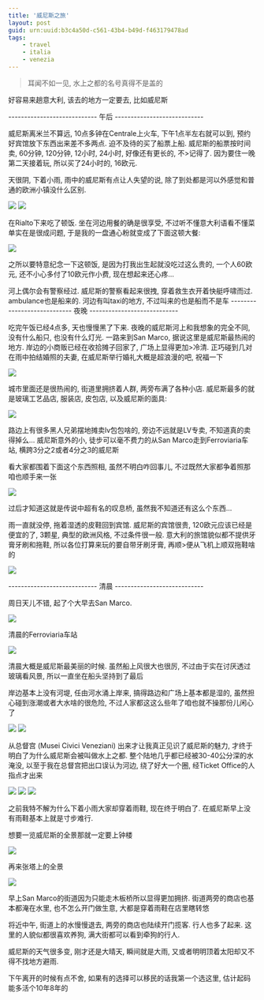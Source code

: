 ```yaml
---
title: '威尼斯之旅'
layout: post
guid: urn:uuid:b3c4a50d-c561-43b4-b49d-f463179478ad
tags:
    - travel
    - italia
    - venezia
---
```


> 耳闻不如一见, 水上之都的名号真得不是盖的                                                                                                                                                             

好容易来趟意大利, 该去的地方一定要去, 比如威尼斯

---------------------------- 午后 ----------------------------

威尼斯离米兰不算远, 10点多钟在Centrale上火车, 下午1点半左右就可以到, 预约好宾馆放下东西出来差不多两点. 迫不及待的买了船票上船. 威尼斯的船票按时间卖, 60分钟, 120分钟, 12小时, 24小时, 好像还有更长的, 不>记得了. 因为要住一晚第二天接着玩, 所以买了24小时的, 16欧元.

天很阴, 下着小雨, 雨中的威尼斯有点让人失望的说, 除了到处都是河以外感觉和普通的欧洲小镇没什么区别.

<span class="image-600">![](/media/files/2008/12/16/venezia-stop-in-rain.jpg)</span>
<span class="image-300">![](/media/files/2008/12/16/venezia-river.jpg)</span>

在Rialto下来吃了顿饭. 坐在河边用餐的确是很享受, 不过听不懂意大利语看不懂菜单实在是很成问题, 于是我的一盘通心粉就变成了下面这顿大餐:

<span class="image-600">![](/media/files/2008/12/16/venezia-lunch.jpg)</span>

之所以要特意纪念一下这顿饭, 是因为打我出生起就没吃过这么贵的, 一个人60欧元, 还不小心多付了10欧元作小费, 现在想起来还心疼...

河上偶尔会有警察经过. 威尼斯的警察看起来很拽, 穿着救生衣开着快艇呼啸而过. ambulance也是船来的. 河边有叫taxi的地方, 不过叫来的也是船而不是车
---------------------------- 夜晚 ----------------------------

吃完午饭已经4点多, 天也慢慢黑了下来. 夜晚的威尼斯河上和我想象的完全不同, 没有什么船只, 也没有什么灯光. 一路来到San Marco, 据说这里是威尼斯最热闹的地方. 岸边的小商贩已经在收拾摊子回家了, 广场上显得更加>冷清. 正巧碰到几对在雨中拍结婚照的夫妻, 在威尼斯举行婚礼大概是超浪漫的吧, 祝福一下

<span class="image-600">![](/media/files/2008/12/16/venezia-wedding.jpg)</span>

城市里面还是很热闹的, 街道里拥挤着人群, 两旁布满了各种小店. 威尼斯最多的就是玻璃工艺品店, 服装店, 皮包店, 以及威尼斯的面具:

<span class="image-600">![](/media/files/2008/12/16/venezia-mask.jpg)</span>

路边上有很多黑人兄弟摆地摊卖lv包包啥的, 旁边不远就是LV专卖, 不知道真的卖得掉么...
威尼斯意外的小, 徒步可以毫不费力的从San Marco走到Ferroviaria车站, 横跨3分之2或者4分之3的威尼斯

看大家都围着下面这个东西照相, 虽然不明白咋回事儿, 不过既然大家都争着照那咱也顺手来一张

<span class="image-300">![](/media/files/2008/12/16/tanxiqiao.jpg)</span>

过后才知道这就是传说中超有名的叹息桥, 虽然我不知道还有这么个东西...

雨一直就没停, 拖着湿透的皮鞋回到宾馆. 威尼斯的宾馆很贵, 120欧元应该已经是便宜的了, 3颗星, 典型的欧洲风格, 不过条件很一般. 意大利的旅馆貌似都不提供牙膏牙刷和拖鞋, 所以各位打算来玩的要自带牙刷牙膏, 再顺>便从飞机上顺双拖鞋啥的

<span class="image-600">![](/media/files/2008/12/16/venezia-hotel.jpg)</span>

---------------------------- 清晨 ----------------------------

周日天儿不错, 起了个大早去San Marco.

<span class="image-600">![](/media/files/2008/12/16/venezia-stop-in-morning.jpg)</span>

清晨的Ferroviaria车站

<span class="image-600">![](/media/files/2008/12/16/venezia-morning.jpg)</span>

清晨大概是威尼斯最美丽的时候. 虽然船上风很大也很厉, 不过由于实在讨厌透过玻璃看风景, 所以一直坐在船头坚持到了最后

岸边基本上没有河堤, 任由河水涌上岸来, 搞得路边和广场上基本都是湿的, 虽然担心碰到涨潮或者大水啥的很危险, 不过人家都这这么些年了咱也就不操那份儿闲心了

<span class="image-600">![](/media/files/2008/12/16/venezia-beach.jpg)</span>
<span class="image-600">![](/media/files/2008/12/16/venezia-in-water.jpg)</span>

从总督宫 (Musei Civici Veneziani) 出来才让我真正见识了威尼斯的魅力, 才终于明白了为什么威尼斯会被叫做水上之都. 整个陆地几乎都已经被30-40公分深的水淹没, 以至于我在总督宫把出口误认为河边, 绕了好大一个圈, 
经Ticket Office的人指点才出来

<span class="image-600">![](/media/files/2008/12/16/venezia-in-water-02.jpg)</span>
<span class="image-300">![](/media/files/2008/12/16/venezia-in-water-03.jpg)</span>
<span class="image-600">![](/media/files/2008/12/16/venezia-in-water-04.jpg)</span>

之前我特不解为什么下着小雨大家却穿着雨鞋, 现在终于明白了. 在威尼斯早上没有雨鞋基本上就是寸步难行.

想要一览威尼斯的全景那就一定要上钟楼

<span class="image-600">![](/media/files/2008/12/16/venezia-tower.jpg)</span>

再来张塔上的全景

<span class="image-600">![](/media/files/2008/12/16/venezia.jpg)</span>

早上San Marco的街道因为只能走木板桥所以显得更加拥挤. 街道两旁的商店也基本都淹在水里, 也不怎么开门做生意, 大都是穿着雨鞋在店里瞎转悠

将近中午, 街道上的水慢慢退去, 两旁的商店也陆续开门揽客. 行人也多了起来. 这里的人貌似都很喜欢养狗, 满大街都可以看到牵狗的行人.

威尼斯的天气很多变, 刚才还是大晴天, 瞬间就是大雨, 又或者明明顶着太阳却又不得不找地方避雨.

下午离开的时候有点不舍, 如果有的选择可以移民的话我第一个选这里, 估计起码能多活个10年8年的
